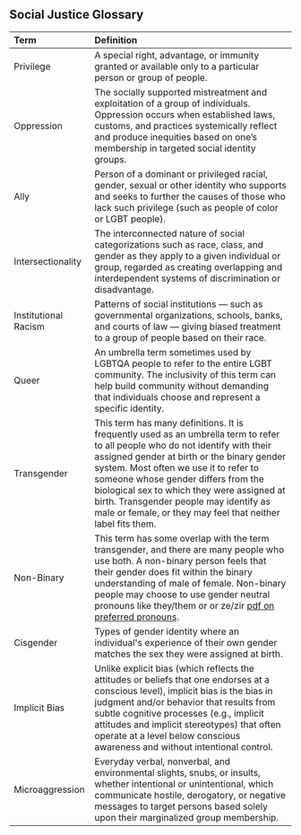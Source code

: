 ## Social Justice Glossary

| Term | Definition |
| :-- | :-- |
| Privilege | A special right, advantage, or immunity granted or available only to a particular person or group of people. |
| Oppression | The socially supported mistreatment and exploitation of a group of individuals. Oppression occurs when established laws, customs, and practices systemically reflect and produce inequities based on one’s membership in targeted social identity groups. |
| Ally | Person of a dominant or privileged racial, gender, sexual or other identity who supports and seeks to further the causes of those who lack such privilege (such as people of color or LGBT people). |
| Intersectionality | The interconnected nature of social categorizations such as race, class, and gender as they apply to a given individual or group, regarded as creating overlapping and interdependent systems of discrimination or disadvantage. |
| Institutional Racism | Patterns of social institutions — such as governmental organizations, schools, banks, and courts of law — giving biased treatment to a group of people based on their race. |
| Queer | An umbrella term sometimes used by LGBTQA people to refer to the entire LGBT community. The inclusivity of this term can help build community without demanding that individuals choose and represent a specific identity. |
| Transgender | This term has many definitions. It is frequently used as an umbrella term to refer to all people who do not identify with their assigned gender at birth or the binary gender system. Most often we use it to refer to someone whose gender differs from the biological sex to which they were assigned at birth. Transgender people may identify as male or female, or they may feel that neither label fits them. |
| Non-Binary | This term has some overlap with the term transgender, and there are many people who use both. A non-binary person feels that their gender does fit within the binary understanding of male of female. Non-binary people may choose to use gender neutral pronouns like they/them or or ze/zir [pdf on preferred pronouns](https://www.ccsu.edu/lgbt/files/PreferredGenderPronounsForFaculty.pdf). |
| Cisgender | Types of gender identity where an individual's experience of their own gender matches the sex they were assigned at birth. |
| Implicit Bias | Unlike explicit bias (which reflects the attitudes or beliefs that one endorses at a conscious level), implicit bias is the bias in judgment and/or behavior that results from subtle cognitive processes (e.g., implicit attitudes and implicit stereotypes) that often operate at a level below conscious awareness and without intentional control. |
| Microaggression | Everyday verbal, nonverbal, and environmental slights, snubs, or insults, whether intentional or unintentional, which communicate hostile, derogatory, or negative messages to target persons based solely upon their marginalized group membership. |
